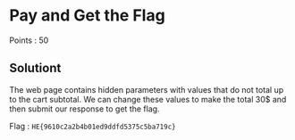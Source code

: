 # Pay and Get the Flag

Points : 50

## Solutiont

The web page contains hidden parameters with values that do not total up to the cart subtotal. We can change these values to make the total 30\$ and then submit our response to get the flag.

Flag : `HE{9610c2a2b4b01ed9ddfd5375c5ba719c}`
